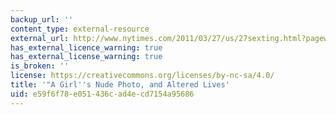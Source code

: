 ```yaml
---
backup_url: ''
content_type: external-resource
external_url: http://www.nytimes.com/2011/03/27/us/27sexting.html?pagewanted=all&_r=0
has_external_licence_warning: true
has_external_license_warning: true
is_broken: ''
license: https://creativecommons.org/licenses/by-nc-sa/4.0/
title: '"A Girl''s Nude Photo, and Altered Lives'
uid: e59f6f78-e051-436c-ad4e-cd7154a95686
---
```

